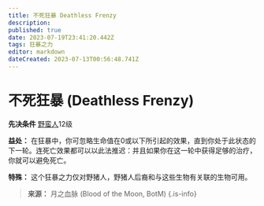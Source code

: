 ```yaml
---
title: 不死狂暴 Deathless Frenzy
description: 
published: true
date: 2023-07-19T23:41:20.442Z
tags: 狂暴之力
editor: markdown
dateCreated: 2023-07-13T00:56:48.741Z
---
```


# 不死狂暴 (Deathless Frenzy)

**先决条件** [野蛮人](/野蛮人)12级

**益处：** 在狂暴中，你可忽略生命值在0或以下所引起的效果，直到你处于此状态的下一轮。连死亡效果都可以以此法推迟：并且如果你在这一轮中获得足够的治疗，你就可以避免死亡。

**特殊：** 这个狂暴之力仅对野猪人，野猪人后裔和与这些生物有关联的生物可用。

> **来源：** 月之血脉 (Blood of the Moon, BotM)
{.is-info}